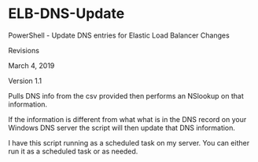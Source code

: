 # ELB-DNS-Update

PowerShell - Update DNS entries for Elastic Load Balancer Changes


Revisions

March 4, 2019

Version 1.1

Pulls DNS info from the csv provided then performs an NSlookup on that information.

If the information is different from what what is in the DNS record on your Windows DNS server the script will then update that DNS information. 

I have this script running as a scheduled task on my server. You can either run it as a scheduled task or as needed.
